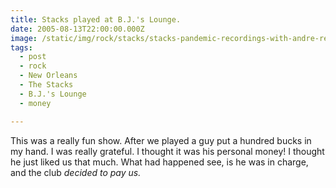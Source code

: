 ```yaml
---
title: Stacks played at B.J.'s Lounge.
date: 2005-08-13T22:00:00.000Z
image: /static/img/rock/stacks/stacks-pandemic-recordings-with-andre-red.jpg
tags:
  - post 
  - rock
  - New Orleans
  - The Stacks
  - B.J.'s Lounge
  - money

---
```


This was a really fun show. After we played a guy put a hundred bucks in my hand. I was really grateful. I thought it was his personal money! I thought he just liked us that much. What had happened see, is he was in charge, and the club _decided to pay us._
